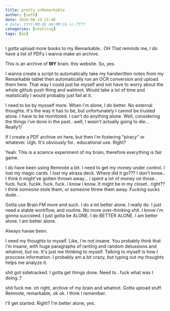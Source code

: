```yaml
---
title: pretty unRemarkable
author: [seth]
date: 2024-06-19 21:46
# date: YYYY-MM-DD HH:MM:SS +/-TTTT
categories: [chatting]
tags: [me]
---
```


I gotta upload more books to my Remarkable.. OH That reminds me, I do have a list of PDFs I wanna make an archive.

This is an archive of **MY** brain. this website. So, yes.

I wanna create a script to automatically take my handwritten notes from my Remarkable tablet then automatically run an OCR conversion and upload them here. That way I could just be myself and not have to worry about the whole github push thing and wahtnot. Would take a lot of time and realistically I would probably just fail at it.

I need to be by mysself more. When i'm alone, I do better. No external thoughts. It's the way it has to be, but unfortunately I cannot be trusted alone. I have to be monitored. I can't do anything alone. Well, considering the things i've done in the past.. well, I *wasn't* actually going to die... Really?/


If I create a PDF archive on here, but then i'm fostering "piracy" or whatever. Ugh. It's obviously for.. educational use. Right?

Yeah. This is a science experiment of my brain, therefore everything is fair game.

I do have been using Remnote a bit. I need to get my money under control. I lost my magic cards. I lost my atraxa deck. Where did it go??? I don't know.. I think it might've gotten thrown away... i spent a lot of money on those.. fuck. fuck. fuckk. fuck. fuck. i know i know. It might be in my closet.. right?? I think someone stole them, or someone threw them away. Fucking sucks dude. .

Gotta use Brain.FM more and such. I do a lot better alone. I really do. I just need a stable workflow, and routine. No more over-thinking shit. I know i'm gonna succseed. I just gotta be ALONE. I do BETTER ALONE. I am better alone. I am better alone.

Always havae been.

I need my thoughts to myself. Like, i'm not insane. You probably think that i'm insane, with huge paragraphs of ranting and random delussions and whatnot, but no. It's just me thinking to myself. Talking to myself is how I proccess information. I probably am a bit crazy, but typing out my thoughts helps me analyze it.

shit got sidetracked. I gotta get things done. Need to.. fuck what was I doing..?

shit fuck me. oh right, archive of my brain and whatnot. Gotta upload stuff. Remnote, remarkable, ok ok. I think I remember.

I'll get started. Right? I'm better alone, yes.